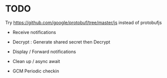 # TODO

Try https://github.com/google/protobuf/tree/master/js instead of protobufjs

- Receive notifications
- Decrypt : Generate shared secret then Decrypt
- Display / Forward notifications
- Clean up / async await

- GCM Periodic checkin
